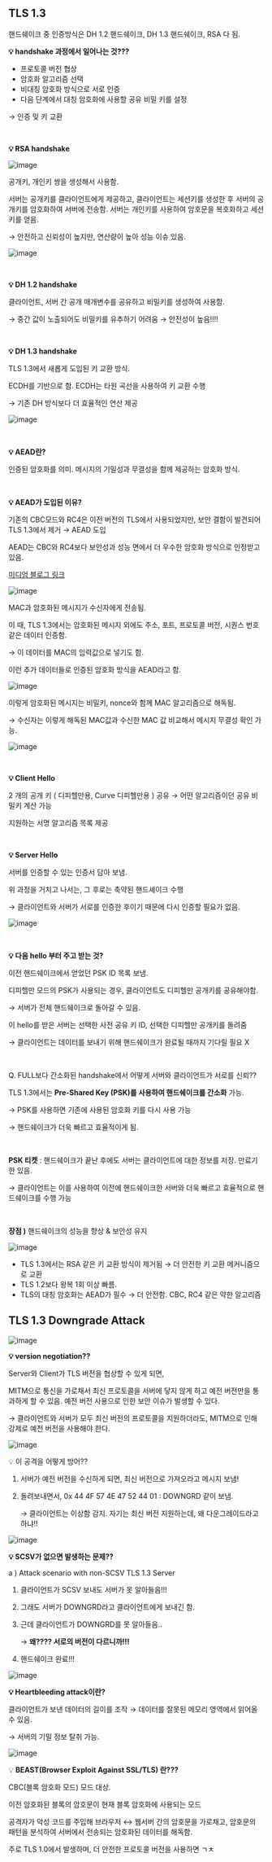 ## TLS 1.3

핸드쉐이크 중 인증방식은 DH 1.2 핸드쉐이크, DH 1.3 핸드쉐이크, RSA 다 됨.

**💡 handshake 과정에서 일어나는 것???**

- 프로토콜 버전 협상
- 암호화 알고리즘 선택
- 비대칭 암호화 방식으로 서로 인증
- 다음 단계에서 대칭 암호화에 사용할 공유 비밀 키를 설정

→ 인증 및 키 교환

<br/>

**💡 RSA handshake**

![image](https://github.com/JeeeunOh/Univ-Lecture/assets/65931227/417c5eda-3d48-4ca0-b2ef-16f0577b6408)


공개키, 개인키 쌍을 생성해서 사용함. 

서버는 공개키를 클라이언트에게 제공하고, 클라이언트는 세션키를 생성한 후 서버의 공개키를 암호화하여 서버에 전송함. 서버는 개인키를 사용하여 암호문을 복호화하고 세션키를 얻음. 

→ 안전하고 신뢰성이 높지만, 연산량이 높아 성능 이슈 있음.

![image](https://github.com/JeeeunOh/Univ-Lecture/assets/65931227/af4eeabf-3042-4a89-9f45-889ebb69af28)

<br/>

**💡 DH 1.2 handshake**

클라이언트, 서버 간 공개 매개변수를 공유하고 비밀키를 생성하여 사용함.

→ 중간 값이 노출되어도 비밀키를 유추하기 어려움 → 안전성이 높음!!!!

<br/>

**💡 DH 1.3 handshake**

TLS 1.3에서 새롭게 도입된 키 교환 방식. 

ECDH를 기반으로 함. ECDH는 타원 곡선을 사용하여 키 교환 수행

→ 기존 DH 방식보다 더 효율적인 연산 제공

![image](https://github.com/JeeeunOh/Univ-Lecture/assets/65931227/b09f0a10-14c9-463f-8687-5a8322f939ae)

<br/>

**💡 AEAD란?**

인증된 암호화를 의미. 메시지의 기밀성과 무결성을 함께 제공하는 암호화 방식.

<br/>

**💡 AEAD가 도입된 이유?**

기존의 CBC모드와 RC4은 이전 버전의 TLS에서 사용되었지만, 보안 결함이 발견되어 TLS 1.3에서 제거 → AEAD 도입

AEAD는 CBC와 RC4보다 보안성과 성능 면에서 더 우수한 암호화 방식으로 인정받고 있음.

[미디엄 블로그 링크](https://medium.com/@techschool.guru/a-complete-overview-of-ssl-tls-and-its-cryptography-system-31336a85c278) 

![image](https://github.com/JeeeunOh/Univ-Lecture/assets/65931227/6389d07e-8911-41cc-be1e-5c419a036221)


MAC과 암호화된 메시지가 수신자에게 전송됨.

이 때, TLS 1.3에서는 암호화된 메시지 외에도 주소, 포트, 프로토콜 버전, 시퀀스 번호 같은 데이터 인증함. 

→ 이 데이터를 MAC의 입력값으로 넣기도 함.

이런 추가 데이터들로 인증된 암호화 방식을 AEAD라고 함.

![image](https://github.com/JeeeunOh/Univ-Lecture/assets/65931227/9421f0b6-3823-4740-b144-7668e186e849)


이렇게 암호화된 메시지는 비밀키, nonce와 함께 MAC 알고리즘으로 해독됨.

→ 수신자는 이렇게 해독된 MAC값과 수신한 MAC 값 비교해서 메시지 무결성 확인 가능.

![image](https://github.com/JeeeunOh/Univ-Lecture/assets/65931227/b70c67a6-d6ce-4b6d-9651-4642a4e82d55)

<br/>

**💡 Client Hello**

2 개의 공개 키 ( 디피헬만용, Curve 디피헬만용 ) 공유 → 어떤 알고리즘이던 공유 비밀키 계산 가능

지원하는 서명 알고리즘 목록 제공

<br/>

**💡 Server Hello**

서버를 인증할 수 있는 인증서 담아 보냄.

위 과정을 거치고 나서는, 그 후로는 축약된 핸드셰이크 수행

→ 클라이언트와 서버가 서로를 인증한 후이기 때문에 다시 인증할 필요가 없음.

![image](https://github.com/JeeeunOh/Univ-Lecture/assets/65931227/df141355-e874-4796-824b-858e0785c1b2)

<br/>

**💡 다음 hello 부터 주고 받는 것?**

이전 핸드쉐이크에서 얻었던 PSK ID 목록 보냄. 

디피헬만 모드의 PSK가 사용되는 경우, 클라이언트도 디피헬만 공개키를 공유해야함.

→ 서버가 전체 핸드쉐이크로 돌아갈 수 있음.

이 hello를 받은 서버는 선택한 사전 공유 키 ID, 선택한 디피헬만 공개키를 돌려줌

→ 클라이언트는 데이터를 보내기 위해 핸드쉐이크가 완료될 때까지 기다릴 필요 X

<br/>

Q. FULL보다 간소화된 handshake에서 어떻게 서버와 클라이언트가 서로를 신뢰??

TLS 1.3에서는 **Pre-Shared Key (PSK)를 사용하여 핸드쉐이크를 간소화** 가능.

→ PSK를 사용하면 기존에 사용된 암호화 키를 다시 사용 가능 

→ 핸드쉐이크가 더욱 빠르고 효율적이게 됨.

<br/>

**PSK 티켓** : 핸드쉐이크가 끝난 후에도 서버는 클라이언트에 대한 정보를 저장. 만료기한 있음.

→ 클라이언트는 이를 사용하여 이전에 핸드쉐이크한 서버와 더욱 빠르고 효율적으로 핸드쉐이크를 수행 가능

<br/>

**장점 )** 핸드쉐이크의 성능을 향상 & 보안성 유지

![image](https://github.com/JeeeunOh/Univ-Lecture/assets/65931227/9498e1d7-c21a-4c1a-8a28-a96831688132)


- TLS 1.3에서는 RSA 같은 키 교환 방식이 제거됨 → 더 안전한 키 교환 메커니즘으로 교환
- TLS 1.2보다 왕복 1회 이상 빠름.
- TLS의 대칭 암호화는 AEAD가 필수 → 더 안전함.
   CBC, RC4 같은 약한 알고리즘 

## TLS 1.3 Downgrade Attack

![image](https://github.com/JeeeunOh/Univ-Lecture/assets/65931227/ec45c236-e35b-4acb-96db-da8e58e872fd)

**💡 version negotiation??**

Server와 Client가 TLS 버전을 협상할 수 있게 되면, 

MITM으로 통신을 가로채서 최신 프로토콜을 서버에 닿지 않게 하고 예전 버전만을 통과하게 할 수 있음. 예전 버전 사용으로 인한 보안 이슈가 발생할 수 있다.

→ 클라이언트와 서버가 모두 최신 버전의 프로토콜을 지원하더라도, MITM으로 인해 강제로 예전 버전을 사용해야 한다.

![image](https://github.com/JeeeunOh/Univ-Lecture/assets/65931227/9f21b953-caef-434c-ba56-c338b656b20f)


💡 이 공격을 어떻게 방어??

1. 서버가 예전 버전을 수신하게 되면, 최신 버전으로 가져오라고 메시지 보냄!
2. 돌려보내면서, 0x 44 4F 57 4E 47 52 44 01 : DOWNGRD 같이 보냄.
    
    → 클라이언트는 이상함 감지. 자기는 최신 버전 지원하는데, 왜 다운그레이드라고 하냐!!
    

![image](https://github.com/JeeeunOh/Univ-Lecture/assets/65931227/66786a8a-8db9-4f65-bd2d-e442481d6f40)


**💡 SCSV가 없으면 발생하는 문제??**

a ) Attack scenario with non-SCSV TLS 1.3 Server

1. 클라이언트가 SCSV 보내도 서버가 못 알아들음!!!
2. 그래도 서버가 DOWNGRD라고 클라이언트에게 보내긴 함.
3. 근데 클라이언트가 DOWNGRD를 못 알아들음..
    
    → **왜???? 서로의 버전이 다르니까!!!**
    
4. 핸드쉐이크 완료!!!

![image](https://github.com/JeeeunOh/Univ-Lecture/assets/65931227/8e17543e-bcdc-4c7a-9d31-75611fe5a1a4)


**💡 Heartbleeding attack이란?**

클라이언트가 보낸 데이터의 길이를 조작 → 데이터를 잘못된 메모리 영역에서 읽어올 수 있음.

→ 서버의 기밀 정보 탈취 가능.

![image](https://github.com/JeeeunOh/Univ-Lecture/assets/65931227/0c23427b-1418-48cf-82ad-851ad43011bb)


💡 **BEAST(Browser Exploit Against SSL/TLS) 란???**

CBC(블록 암호화 모드) 모드 대상. 

이전 암호화된 블록의 암호문이 현재 블록 암호화에 사용되는 모드

공격자가 악성 코드를 주입해 브라우저 ↔ 웹서버 간의 암호문을 가로채고, 암호문의 패턴을 분석하여 서버에서 전송되는 암호화된 데이터를 해독함.

주로 TLS 1.0에서 발생하며, 더 안전한 프로토콜 버전을 사용하면 ㄱㅊ


